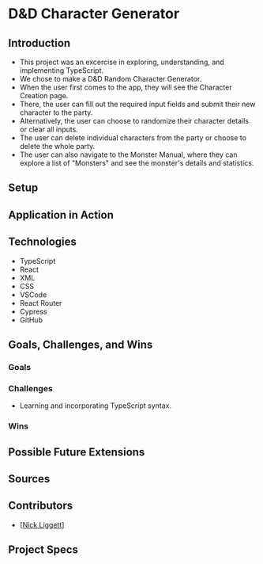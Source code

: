 # D&D Character Generator

## Introduction
  - This project was an excercise in exploring, understanding, and implementing TypeScript.
  - We chose to make a D&D Random Character Generator.
  - When the user first comes to the app, they will see the Character Creation page.
  - There, the user can fill out the required input fields and submit their new character to the party.
  - Alternatively, the user can choose to randomize their character details or clear all inputs.
  - The user can delete individual characters from the party or choose to delete the whole party.
  - The user can also navigate to the Monster Manual, where they can explore a list of "Monsters" and see the monster's details and statistics.
  
## Setup


## Application in Action


## Technologies
  - TypeScript
  - React
  - XML
  - CSS
  - VSCode
  - React Router
  - Cypress
  - GitHub

## Goals, Challenges, and Wins
### Goals


### Challenges
- Learning and incorporating TypeScript syntax.

### Wins


## Possible Future Extensions


## Sources
 
  
## Contributors
  - [[Nick Liggett](https://github.com/NickLiggett)]

## Project Specs
 
